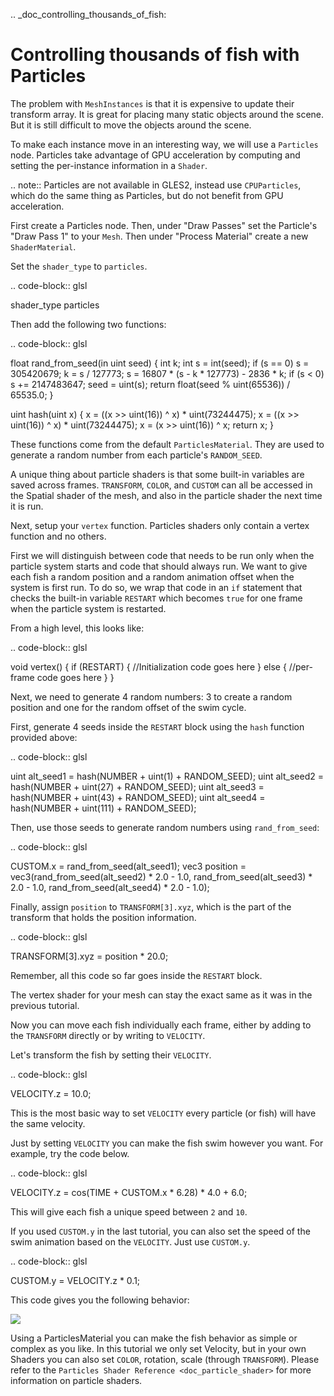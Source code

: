 .. _doc_controlling_thousands_of_fish:

Controlling thousands of fish with Particles
============================================

The problem with `MeshInstances` is that it is expensive to
update their transform array. It is great for placing many static objects around the
scene. But it is still difficult to move the objects around the scene.

To make each instance move in an interesting way, we will use a
`Particles` node. Particles take advantage of GPU acceleration
by computing and setting the per-instance information in a `Shader`.

.. note:: Particles are not available in GLES2, instead use `CPUParticles`,
          which do the same thing as Particles, but do not benefit from GPU acceleration.

First create a Particles node. Then, under "Draw Passes" set the Particle's "Draw Pass 1" to your
`Mesh`. Then under "Process Material" create a new
`ShaderMaterial`.

Set the `shader_type` to `particles`.

.. code-block:: glsl

  shader_type particles

Then add the following two functions:

.. code-block:: glsl

  float rand_from_seed(in uint seed) {
    int k;
    int s = int(seed);
    if (s == 0)
      s = 305420679;
    k = s / 127773;
    s = 16807 * (s - k * 127773) - 2836 * k;
    if (s < 0)
      s += 2147483647;
    seed = uint(s);
    return float(seed % uint(65536)) / 65535.0;
  }

  uint hash(uint x) {
    x = ((x >> uint(16)) ^ x) * uint(73244475);
    x = ((x >> uint(16)) ^ x) * uint(73244475);
    x = (x >> uint(16)) ^ x;
    return x;
  }

These functions come from the default `ParticlesMaterial`.
They are used to generate a random number from each particle's `RANDOM_SEED`.

A unique thing about particle shaders is that some built-in variables are saved across frames.
`TRANSFORM`, `COLOR`, and `CUSTOM` can all be accessed in the Spatial shader of the mesh, and
also in the particle shader the next time it is run.

Next, setup your `vertex` function. Particles shaders only contain a vertex function
and no others.

First we will distinguish between code that needs to be run only when the particle system starts
and code that should always run. We want to give each fish a random position and a random animation
offset when the system is first run. To do so, we wrap that code in an `if` statement that checks the
built-in variable `RESTART` which becomes `true` for one frame when the particle system is restarted.

From a high level, this looks like:

.. code-block:: glsl

  void vertex() {
    if (RESTART) {
      //Initialization code goes here
    } else {
      //per-frame code goes here
    }
  }

Next, we need to generate 4 random numbers: 3 to create a random position and one for the random
offset of the swim cycle.

First, generate 4 seeds inside the `RESTART` block using the `hash` function provided above:

.. code-block:: glsl

  uint alt_seed1 = hash(NUMBER + uint(1) + RANDOM_SEED);
  uint alt_seed2 = hash(NUMBER + uint(27) + RANDOM_SEED);
  uint alt_seed3 = hash(NUMBER + uint(43) + RANDOM_SEED);
  uint alt_seed4 = hash(NUMBER + uint(111) + RANDOM_SEED);

Then, use those seeds to generate random numbers using `rand_from_seed`:

.. code-block:: glsl

  CUSTOM.x = rand_from_seed(alt_seed1);
  vec3 position = vec3(rand_from_seed(alt_seed2) * 2.0 - 1.0,
                       rand_from_seed(alt_seed3) * 2.0 - 1.0,
                       rand_from_seed(alt_seed4) * 2.0 - 1.0);

Finally, assign `position` to `TRANSFORM[3].xyz`, which is the part of the transform that holds
the position information.

.. code-block:: glsl

  TRANSFORM[3].xyz = position * 20.0;

Remember, all this code so far goes inside the `RESTART` block.

The vertex shader for your mesh can stay the exact same as it was in the previous tutorial.

Now you can move each fish individually each frame, either by adding to the `TRANSFORM` directly
or by writing to `VELOCITY`.

Let's transform the fish by setting their `VELOCITY`.

.. code-block:: glsl

  VELOCITY.z = 10.0;

This is the most basic way to set `VELOCITY` every particle (or fish) will have the same velocity.

Just by setting `VELOCITY` you can make the fish swim however you want. For example, try the code
below.

.. code-block:: glsl

  VELOCITY.z = cos(TIME + CUSTOM.x * 6.28) * 4.0 + 6.0;

This will give each fish a unique speed between `2` and `10`.

If you used `CUSTOM.y` in the last tutorial, you can also set the speed of the swim animation based
on the `VELOCITY`. Just use `CUSTOM.y`.

.. code-block:: glsl

  CUSTOM.y = VELOCITY.z * 0.1;

This code gives you the following behavior:

![](img/scene.gif)

Using a ParticlesMaterial you can make the fish behavior as simple or complex as you like. In this
tutorial we only set Velocity, but in your own Shaders you can also set `COLOR`, rotation, scale
(through `TRANSFORM`). Please refer to the `Particles Shader Reference <doc_particle_shader>`
for more information on particle shaders.
